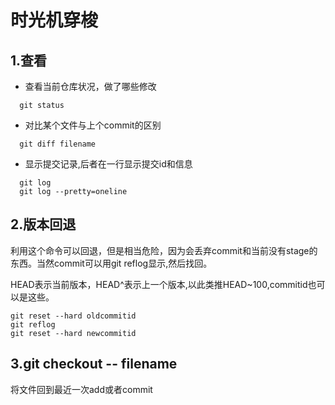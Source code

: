 # 时光机穿梭

## 1.查看

- 查看当前仓库状况，做了哪些修改

```
  git status
```

- 对比某个文件与上个commit的区别
```
  git diff filename
```

- 显示提交记录,后者在一行显示提交id和信息
```
  git log
  git log --pretty=oneline
```
## 2.版本回退
利用这个命令可以回退，但是相当危险，因为会丢弃commit和当前没有stage的东西。当然commit可以用git reflog显示,然后找回。

HEAD表示当前版本，HEAD^表示上一个版本,以此类推HEAD~100,commitid也可以是这些。
```
git reset --hard oldcommitid
git reflog
git reset --hard newcommitid
```

## 3.git checkout -- filename

将文件回到最近一次add或者commit